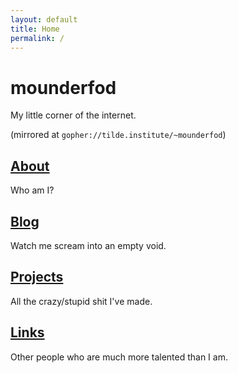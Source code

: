```yaml
---
layout: default
title: Home
permalink: /
---
```


# mounderfod

My little corner of the internet.

(mirrored at `gopher://tilde.institute/~mounderfod`)

## [About](/about)
Who am I?
## [Blog](/blog)
Watch me scream into an empty void.
## [Projects](/projects)
All the crazy/stupid shit I've made.
## [Links](/links)
Other people who are much more talented than I am.